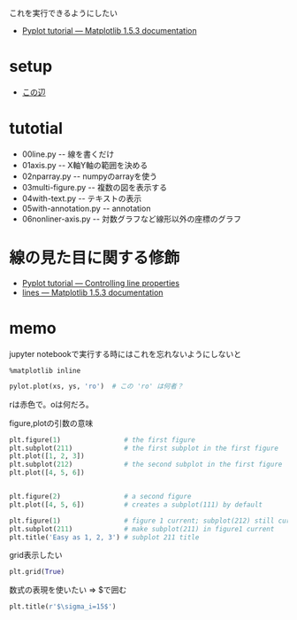 これを実行できるようにしたい

- [Pyplot tutorial — Matplotlib 1.5.3 documentation](http://matplotlib.org/users/pyplot_tutorial.html)


# setup

- [この辺](https://github.com/podhmo/individual-sandbox/tree/master/daily/20160916#mac-numpy%E3%81%A8%E3%81%8B%E3%81%AE%E7%92%B0%E5%A2%83)

# tutotial

- 00line.py -- 線を書くだけ
- 01axis.py -- X軸Y軸の範囲を決める
- 02nparray.py -- numpyのarrayを使う
- 03multi-figure.py -- 複数の図を表示する
- 04with-text.py -- テキストの表示
- 05with-annotation.py -- annotation
- 06nonliner-axis.py -- 対数グラフなど線形以外の座標のグラフ

# 線の見た目に関する修飾

- [Pyplot tutorial — Controlling line properties](http://matplotlib.org/users/pyplot_tutorial.html#controlling-line-properties)
- [lines — Matplotlib 1.5.3 documentation](http://matplotlib.org/api/lines_api.html#matplotlib.lines.Line2D)

# memo

jupyter notebookで実行する時にはこれを忘れないようにしないと

```
%matplotlib inline
```

```python
pylot.plot(xs, ys, 'ro')  # この 'ro' は何者？
```

rは赤色で。oは何だろ。

figure,plotの引数の意味

```python
plt.figure(1)                # the first figure
plt.subplot(211)             # the first subplot in the first figure
plt.plot([1, 2, 3])
plt.subplot(212)             # the second subplot in the first figure
plt.plot([4, 5, 6])


plt.figure(2)                # a second figure
plt.plot([4, 5, 6])          # creates a subplot(111) by default

plt.figure(1)                # figure 1 current; subplot(212) still current
plt.subplot(211)             # make subplot(211) in figure1 current
plt.title('Easy as 1, 2, 3') # subplot 211 title
```

grid表示したい

```python
plt.grid(True)
```

数式の表現を使いたい => $で囲む

```python
plt.title(r'$\sigma_i=15$')
```
